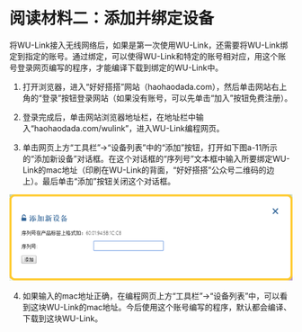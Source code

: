 # 阅读材料二：添加并绑定设备


将WU-Link接入无线网络后，如果是第一次使用WU-Link，还需要将WU-Link绑定到指定的账号。通过绑定，可以使得WU-Link和特定的账号相对应，用这个账号登录网页编写的程序，才能编译下载到绑定的WU-Link中。

1. 打开浏览器，进入“好好搭搭”网站（haohaodada.com），然后单击网站右上角的“登录”按钮登录网站（如果没有账号，可以先单击“加入”按钮免费注册）。

2. 登录完成后，单击网站浏览器地址栏，在地址栏中输入“haohaodada.com/wulink”，进入WU-Link编程网页。

3. 单击网页上方“工具栏”→“设备列表”中的“添加”按钮，打开如下图a-11所示的“添加新设备”对话框。在这个对话框的“序列号”文本框中输入所要绑定WU-Link的mac地址（印刷在WU-Link的背面，“好好搭搭”公众号二维码的边上）。最后单击“添加”按钮关闭这个对话框。

![](../../.gitbook/assets/wulinka-11.png)

4. 如果输入的mac地址正确，在编程网页上方“工具栏”→“设备列表”中，可以看到这块WU-Link的mac地址。今后使用这个账号编写的程序，默认都会编译、下载到这块WU-Link。